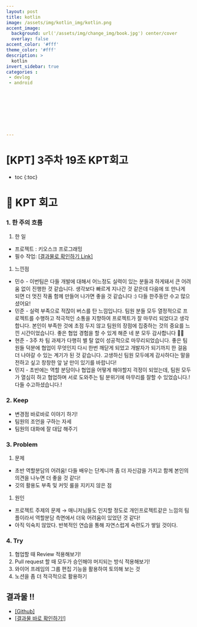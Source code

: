 ```yaml
---
layout: post
title: kotlin
image: /assets/img/kotlin_img/kotlin.png
accent_image: 
  background: url('/assets/img/change_img/book.jpg') center/cover
  overlay: false
accent_color: '#fff'
theme_color: '#fff'
description: >
  kotlin
invert_sidebar: true
categories :
 - devlog	
 - android









---
```


# [KPT] 3주차 19조 KPT회고



* toc
{:toc}
# 📑 KPT 회고

### 1. 한 주의 흐름

1. 한 일

- 프로젝트 : 키오스크 프로그래밍
- 필수 작업:  [[결과물로 확인하기 Link\]](https://softychoo.github.io/devlog/kotlin/2023-07-28-3주차md파일/)

1. 느낀점

- 민수 - 이번팀은 다들 개발에 대해서 어느정도 실력이 있는 분들과 하게돼서 큰 어려움 없이 진행한 것 같습니다. 생각보다 빠르게 지나간 것 같은데 다음에 또 만나게 되면 더 멋진 작품 함께 만들어 나가면 좋을 것 같습니다 :) 다들 한주동안 수고 많으셨어요!
- 민준 - 실력 부족으로 적잖이 버스를 탄 느낌입니다. 팀원 분들 모두 열정적으로 프로젝트를 수행하고 적극적인 소통을 지향하여 프로젝트가 잘 마무리 되었다고 생각합니다. 본인이 부족한 것에 초점 두지 않고 팀원의 장점에 집중하는 것의 중요를 느낀 시간이었습니다. 좋은 협업 경험을 할 수 있게 해준 네 분 모두 감사합니다 👍🏻
- 현준 - 3주 차 팀 과제가 다행히 별 탈 없이 성공적으로 마무리되었습니다. 좋은 팀원들 덕분에 협업이 무엇인지 다시 한번 깨닫게 되었고 개발자가 되기까지 한 걸음 더 나아갈 수 있는 계기가 된 것 같습니다. 고생하신 팀원 모두에게 감사하다는 말을 전하고 싶고 창창한 앞 날 만이 있기를 바랍니다!
- 민지 - 초반에는 역할 분담이나 협업을 어떻게 해야할지 걱정이 되었는데, 팀원 모두가 열심히 하고 협업하며 서로 도와주는 팀 분위기에 마무리를 잘할 수 있었습니다.! 다들 수고하셨습니다.!

### 2. Keep

- 변경점 바로바로 이야기 하기!
- 팀원의 조언을 구하는 자세
- 팀원의 대화에 잘 대답 해주기

### 3. Problem

1. 문제

- 초반 역할분담의 어려움! 다들 배우는 단계니까 좀 더 자신감을 가지고 함께 본인의 의견을 나누면 더 좋을 것 같다!
- 깃의 활용도 부족 및 커밋 룰을 지키지 않은 점

1. 원인

- 프로젝트 주제의 문제 → 매니저님들도 인지할 정도로 개인프로젝트같은 느낌의 팀플이라서 역할분담 측면에서 더욱 어려움이 있었던 것 같다!
- 아직 익숙치 않았다. 반복적인 연습을 통해 자연스럽게 숙련도가 쌓일 것이다.

### 4. Try

1. 협업할 때 Review 적용해보기!
2. Pull request 할 때 모두가 승인해야 머지되는 방식 적용해보기!
3. 와이어 프레임의 그룹 편집 기능을 활용하여 토의해 보는 것
4. 노션을 좀 더 적극적으로 활용하기

## 결과물 !!

- [[Github]](https://github.com/SoftyChoo/nbCamp_week3_assignment)
- [[결과물 바로 확인하기!]](https://softychoo.github.io/devlog/kotlin/2023-07-28-3%EC%A3%BC%EC%B0%A8md%ED%8C%8C%EC%9D%BC/)